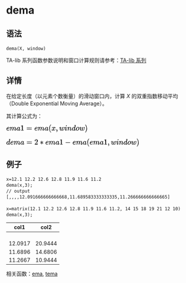 # dema

## 语法

`dema(X, window)`

TA-lib 系列函数参数说明和窗口计算规则请参考：[TA-lib 系列](../themes/TAlib.html)

## 详情

在给定长度（以元素个数衡量）的滑动窗口内，计算 *X* 的双重指数移动平均（Double Exponential
Moving Average）。

其计算公式为：

![](../../images/ema1.png)

![](../../images/dema.png)

## 例子

```
x=12.1 12.2 12.6 12.8 11.9 11.6 11.2
dema(x,3);
// output
[,,,,12.091666666666668,11.689583333333335,11.266666666666665]

x=matrix(12.1 12.2 12.6 12.8 11.9 11.6 11.2, 14 15 18 19 21 12 10)
dema(x,3);
```

| col1 | col2 |
| --- | --- |
|  |  |
|  |  |
|  |  |
|  |  |
| 12.0917 | 20.9444 |
| 11.6896 | 14.6806 |
| 11.2667 | 10.9444 |

相关函数：[ema](../e/ema.html), [tema](../t/tema.html)

